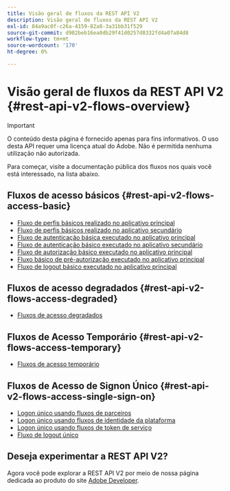 ```yaml
---
title: Visão geral de fluxos da REST API V2
description: Visão geral de fluxos da REST API V2
exl-id: 84a9ac0f-c26a-4159-82a8-3a31bb31f529
source-git-commit: d982beb16ea0db29f41d0257d8332fd4a07a84d8
workflow-type: tm+mt
source-wordcount: '170'
ht-degree: 0%

---
```


# Visão geral de fluxos da REST API V2 {#rest-api-v2-flows-overview}

>[!IMPORTANT]
>
> O conteúdo desta página é fornecido apenas para fins informativos. O uso desta API requer uma licença atual do Adobe. Não é permitida nenhuma utilização não autorizada.

Para começar, visite a documentação pública dos fluxos nos quais você está interessado, na lista abaixo.

## Fluxos de acesso básicos {#rest-api-v2-flows-access-basic}

* [Fluxo de perfis básicos realizado no aplicativo principal](basic-access-flows/rest-api-v2-basic-profiles-primary-application-flow.md)
* [Fluxo de perfis básicos realizado no aplicativo secundário](basic-access-flows/rest-api-v2-basic-profiles-secondary-application-flow.md)
* [Fluxo de autenticação básica executado no aplicativo principal](basic-access-flows/rest-api-v2-basic-authentication-primary-application-flow.md)
* [Fluxo de autenticação básico executado no aplicativo secundário](basic-access-flows/rest-api-v2-basic-authentication-secondary-application-flow.md)
* [Fluxo de autorização básico executado no aplicativo principal](basic-access-flows/rest-api-v2-basic-authorization-primary-application-flow.md)
* [Fluxo básico de pré-autorização executado no aplicativo principal](basic-access-flows/rest-api-v2-basic-preauthorization-primary-application-flow.md)
* [Fluxo de logout básico executado no aplicativo principal](basic-access-flows/rest-api-v2-basic-logout-primary-application-flow.md)

## Fluxos de acesso degradados {#rest-api-v2-flows-access-degraded}

* [Fluxos de acesso degradados](degraded-access-flows/rest-api-v2-access-degraded-flows.md)

## Fluxos de Acesso Temporário {#rest-api-v2-flows-access-temporary}

* [Fluxos de acesso temporário](temporary-access-flows/rest-api-v2-access-temporary-flows.md)

## Fluxos de Acesso de Signon Único {#rest-api-v2-flows-access-single-sign-on}

* [Logon único usando fluxos de parceiros](single-sign-on-access-flows/rest-api-v2-single-sign-on-partner-flows.md)
* [Logon único usando fluxos de identidade da plataforma](single-sign-on-access-flows/rest-api-v2-single-sign-on-platform-identity-flows.md)
* [Logon único usando fluxos de token de serviço](single-sign-on-access-flows/rest-api-v2-single-sign-on-service-token-flows.md)
* [Fluxo de logout único](single-sign-on-access-flows/rest-api-v2-single-sign-on-logout-flow.md)

## Deseja experimentar a REST API V2?

Agora você pode explorar a REST API V2 por meio de nossa página dedicada ao produto do site [Adobe Developer](https://developer.adobe.com/adobe-pass/).
